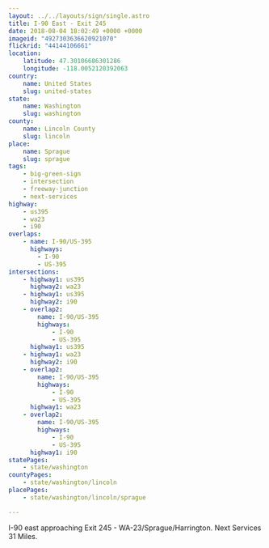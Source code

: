 ```yaml
---
layout: ../../layouts/sign/single.astro
title: I-90 East - Exit 245
date: 2018-08-04 18:02:49 +0000 +0000
imageid: "4927303636620921070"
flickrid: "44144106661"
location:
    latitude: 47.30106686301286
    longitude: -118.0052120392063
country:
    name: United States
    slug: united-states
state:
    name: Washington
    slug: washington
county:
    name: Lincoln County
    slug: lincoln
place:
    name: Sprague
    slug: sprague
tags:
    - big-green-sign
    - intersection
    - freeway-junction
    - next-services
highway:
    - us395
    - wa23
    - i90
overlaps:
    - name: I-90/US-395
      highways:
        - I-90
        - US-395
intersections:
    - highway1: us395
      highway2: wa23
    - highway1: us395
      highway2: i90
    - overlap2:
        name: I-90/US-395
        highways:
            - I-90
            - US-395
      highway1: us395
    - highway1: wa23
      highway2: i90
    - overlap2:
        name: I-90/US-395
        highways:
            - I-90
            - US-395
      highway1: wa23
    - overlap2:
        name: I-90/US-395
        highways:
            - I-90
            - US-395
      highway1: i90
statePages:
    - state/washington
countyPages:
    - state/washington/lincoln
placePages:
    - state/washington/lincoln/sprague

---
```

I-90 east approaching Exit 245 - WA-23/Sprague/Harrington.  Next Services 31 Miles.